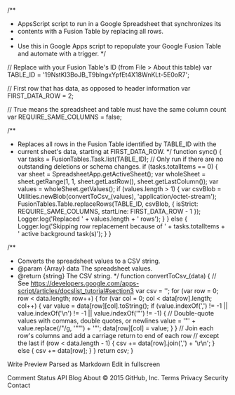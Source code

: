
/**
 * AppsScript script to run in a Google Spreadsheet that synchronizes its
 * contents with a Fusion Table by replacing all rows.
 * 
 * Use this in Google Apps script to repopulate your Google Fusion Table and automate with a trigger.
 */
 
// Replace with your Fusion Table's ID (from File > About this table)
var TABLE_ID = '19NstKl3BoJB_T9blngxYpfEt4X18WnKLt-5E0oR7';
 
// First row that has data, as opposed to header information
var FIRST_DATA_ROW = 2;
 
// True means the spreadsheet and table must have the same column count
var REQUIRE_SAME_COLUMNS = false;
 
/**
 * Replaces all rows in the Fusion Table identified by TABLE_ID with the
 * current sheet's data, starting at FIRST_DATA_ROW.
 */
function sync() {
  var tasks = FusionTables.Task.list(TABLE_ID);
  // Only run if there are no outstanding deletions or schema changes.
  if (tasks.totalItems == 0) {
    var sheet = SpreadsheetApp.getActiveSheet();
    var wholeSheet = sheet.getRange(1, 1, sheet.getLastRow(),
        sheet.getLastColumn());
    var values = wholeSheet.getValues();
    if (values.length > 1) {
      var csvBlob = Utilities.newBlob(convertToCsv_(values),
          'application/octet-stream');
      FusionTables.Table.replaceRows(TABLE_ID, csvBlob,
         { isStrict: REQUIRE_SAME_COLUMNS, startLine: FIRST_DATA_ROW - 1 });
      Logger.log('Replaced ' + values.length + ' rows');
    }
  } else {
    Logger.log('Skipping row replacement because of ' + tasks.totalItems +
        ' active background task(s)');
  }
}
 
 
/**
 * Converts the spreadsheet values to a CSV string.
 * @param {Array} data The spreadsheet values.
 * @return {string} The CSV string.
 */
function convertToCsv_(data) {
  // See https://developers.google.com/apps-script/articles/docslist_tutorial#section3
  var csv = '';
  for (var row = 0; row < data.length; row++) {
    for (var col = 0; col < data[row].length; col++) {
      var value = data[row][col].toString();
      if (value.indexOf(',') != -1 ||
          value.indexOf('\n') != -1 ||
          value.indexOf('"') != -1) {
        // Double-quote values with commas, double quotes, or newlines
        value = '"' + value.replace(/"/g, '""') + '"';
        data[row][col] = value;
      }
    }
    // Join each row's columns and add a carriage return to end of each row
    // except the last
    if (row < data.length - 1) {
      csv += data[row].join(',') + '\r\n';
    }
    else {
      csv += data[row];
    }
  }
  return csv;
}

Write Preview Parsed as Markdown  Edit in fullscreen

Comment
Status API Blog About © 2015 GitHub, Inc. Terms Privacy Security Contact 